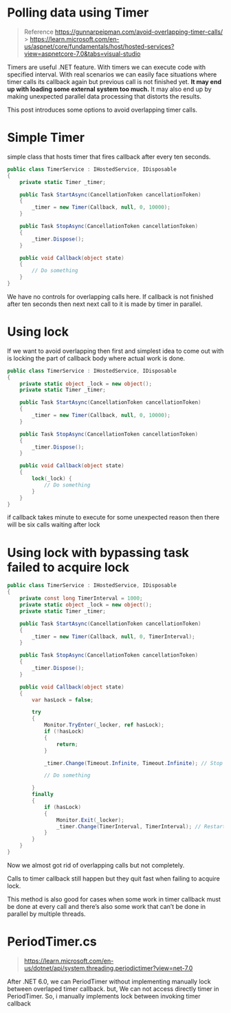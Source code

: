 # Polling data using Timer

> Reference
> https://gunnarpeipman.com/avoid-overlapping-timer-calls/ > https://learn.microsoft.com/en-us/aspnet/core/fundamentals/host/hosted-services?view=aspnetcore-7.0&tabs=visual-studio

Timers are useful .NET feature. With timers we can execute code with specified interval. With real scenarios we can easily face situations where timer calls its callback again but previous call is not finished yet. **It may end up with loading some external system too much.** It may also end up by making unexpected parallel data processing that distorts the results.

This post introduces some options to avoid overlapping timer calls.

# Simple Timer

simple class that hosts timer that fires callback after every ten seconds.

```csharp
public class TimerService : IHostedService, IDisposable
{
    private static Timer _timer;

    public Task StartAsync(CancellationToken cancellationToken)
    {
        _timer = new Timer(Callback, null, 0, 10000);
    }

    public Task StopAsync(CancellationToken cancellationToken)
    {
        _timer.Dispose();
    }

    public void Callback(object state)
    {
        // Do something
    }
}
```

We have no controls for overlapping calls here.
If callback is not finished after ten seconds then next next call to it is made by timer in parallel.

# Using lock

If we want to avoid overlapping then first and simplest idea to come out with is locking the part of callback body where actual work is done.

```csharp
public class TimerService : IHostedService, IDisposable
{
    private static object _lock = new object();
    private static Timer _timer;

    public Task StartAsync(CancellationToken cancellationToken)
    {
        _timer = new Timer(Callback, null, 0, 10000);
    }

    public Task StopAsync(CancellationToken cancellationToken)
    {
        _timer.Dispose();
    }

    public void Callback(object state)
    {
        lock(_lock) {
            // Do something
        }
    }
}
```

if callback takes minute to execute for some unexpected reason then there will be six calls waiting after lock

# Using lock with bypassing task failed to acquire lock

```csharp
public class TimerService : IHostedService, IDisposable
{
    private const long TimerInterval = 1000;
    private static object _lock = new object();
    private static Timer _timer;

    public Task StartAsync(CancellationToken cancellationToken)
    {
        _timer = new Timer(Callback, null, 0, TimerInterval);
    }

    public Task StopAsync(CancellationToken cancellationToken)
    {
        _timer.Dispose();
    }

    public void Callback(object state)
    {
        var hasLock = false;

        try
        {
            Monitor.TryEnter(_locker, ref hasLock);
            if (!hasLock)
            {
                return;
            }

            _timer.Change(Timeout.Infinite, Timeout.Infinite); // Stop Timer

            // Do something

        }
        finally
        {
            if (hasLock)
            {
                Monitor.Exit(_locker);
                _timer.Change(TimerInterval, TimerInterval); // Restart Timer
            }
        }
    }
}
```

Now we almost got rid of overlapping calls but not completely.

Calls to timer callback still happen but they quit fast when failing to acquire lock.

This method is also good for cases when some work in timer callback must be done at every call and there’s also some work that can’t be done in parallel by multiple threads.

# PeriodTimer.cs

> https://learn.microsoft.com/en-us/dotnet/api/system.threading.periodictimer?view=net-7.0

After .NET 6.0, we can PeriodTimer without implementing manually lock between overlaped timer callback.
but, We can not access directly timer in PeriodTimer. So, i manually implements lock between invoking timer callback
